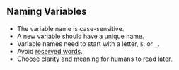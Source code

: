 ## Naming Variables

  - The variable name is case-sensitive.
  - A new variable should have a unique name.
  - Variable names need to start with a letter, `$`, or `_`.
  - Avoid [reserved words](https://developer.mozilla.org/en/JavaScript/Reference/Reserved_Words).
  - Choose clarity and meaning for humans to read later.
